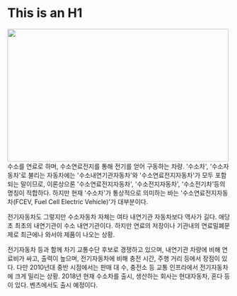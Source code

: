 This is an H1
=============

<img width="500" height="300" src = "http://www.ddaily.co.kr/data/photos/cdn/20180313/art_1522199475.png"></img>
수소를 연료로 하며, 수소연료전지를 통해 전기를 얻어 구동하는 차량. '수소차', '수소자동차'로 불리는 자동차에는 '수소내연기관자동차'와 '수소연료전지자동차'가 모두 포함되는 말이므로, 이론상으론 '수소연료전지자동차', '수소전지자동차', '수소전기차'등의 명칭이 적합하다. 하지만 현재 '수소차'가 통상적으로 의미하는 바는 '수소연료전지자동차(FCEV, Fuel Cell Electric Vehicle)'가 대부분이다.

전기자동차도 그렇지만 수소자동차 자체는 여타 내연기관 자동차보다 역사가 길다. 애당초 최초의 내연기관이 수소 내연기관이다. 하지만 연료의 저장이나 기관내의 연료밀폐문제로 최근에나 와서야 제품이 나오는 상황.

전기자동차 등과 함께 차기 교통수단 후보로 경쟁하고 있으며, 내연기관 차량에 비해 연료비가 싸고, 출력이 높으며, 전기자동차에 비해 충전 시간, 주행 거리 등에서 장점이 있다. 다만 2010년대 중반 시점에서는 판매 대 수, 충전소 등 교통 인프라에서 전기자동차에 크게 밀리는 상황. 2018년 현재 수소차를 출시, 생산하는 회사는 현대자동차, 혼다 등이 있다. 벤츠에서도 출시 예정이다.
